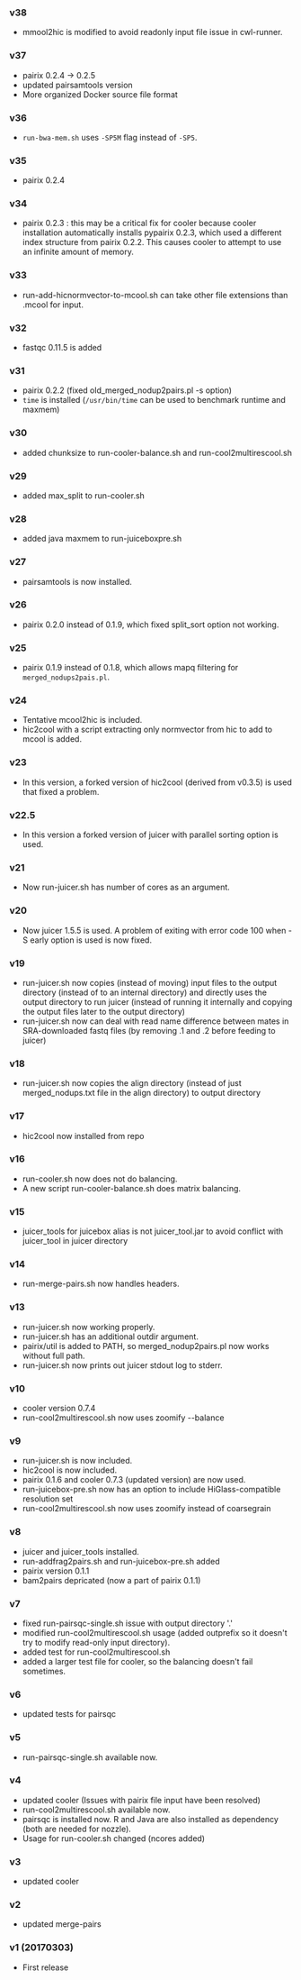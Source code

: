 ### v38
* mmool2hic is modified to avoid readonly input file issue in cwl-runner.

### v37
* pairix 0.2.4 -> 0.2.5
* updated pairsamtools version
* More organized Docker source file format

### v36
* `run-bwa-mem.sh` uses `-SP5M` flag instead of `-SP5`.

### v35
* pairix 0.2.4

### v34
* pairix 0.2.3 : this may be a critical fix for cooler because cooler installation automatically installs pypairix 0.2.3, which used a different index structure from pairix 0.2.2. This causes cooler to attempt to use an infinite amount of memory.

### v33
* run-add-hicnormvector-to-mcool.sh can take other file extensions than .mcool for input.

### v32
* fastqc 0.11.5 is added

### v31
* pairix 0.2.2 (fixed old_merged_nodup2pairs.pl -s option)
* `time` is installed (`/usr/bin/time` can be used to benchmark runtime and maxmem)

### v30
* added chunksize to run-cooler-balance.sh and run-cool2multirescool.sh

### v29
* added max_split to run-cooler.sh

### v28
* added java maxmem to run-juiceboxpre.sh

### v27
* pairsamtools is now installed.

### v26
* pairix 0.2.0 instead of 0.1.9, which fixed split_sort option not working.

### v25
* pairix 0.1.9 instead of 0.1.8, which allows mapq filtering for `merged_nodups2pais.pl`.

### v24
* Tentative mcool2hic is included.
* hic2cool with a script extracting only normvector from hic to add to mcool is added.

### v23
* In this version, a forked version of hic2cool (derived from v0.3.5) is used that fixed a problem.

### v22.5
* In this version a forked version of juicer with parallel sorting option is used.

### v21
* Now run-juicer.sh has number of cores as an argument.

### v20
* Now juicer 1.5.5 is used. A problem of exiting with error code 100 when -S early option is used is now fixed.

### v19
* run-juicer.sh now copies (instead of moving) input files to the output directory (instead of to an internal directory) and directly uses the output directory to run juicer (instead of running it internally and copying the output files later to the output directory)
* run-juicer.sh now can deal with read name difference between mates in SRA-downloaded fastq files (by removing .1 and .2 before feeding to juicer)

### v18
* run-juicer.sh now copies the align directory (instead of just merged_nodups.txt file in the align directory) to output directory

### v17
* hic2cool now installed from repo

### v16
* run-cooler.sh now does not do balancing.
* A new script run-cooler-balance.sh does matrix balancing.

### v15
* juicer_tools for juicebox alias is not juicer_tool.jar to avoid conflict with juicer_tool in juicer directory

### v14
* run-merge-pairs.sh now handles headers.

### v13
* run-juicer.sh now working properly.
* run-juicer.sh has an additional outdir argument.
* pairix/util is added to PATH, so merged_nodup2pairs.pl now works without full path.
* run-juicer.sh now prints out juicer stdout log to stderr.

### v10
* cooler version 0.7.4
* run-cool2multirescool.sh now uses zoomify --balance

### v9
* run-juicer.sh is now included.
* hic2cool is now included.
* pairix 0.1.6 and cooler 0.7.3 (updated version) are now used.
* run-juicebox-pre.sh now has an option to include HiGlass-compatible resolution set
* run-cool2multirescool.sh now uses zoomify instead of coarsegrain

### v8
* juicer and juicer_tools installed.
* run-addfrag2pairs.sh and run-juicebox-pre.sh added 
* pairix version 0.1.1
* bam2pairs depricated (now a part of pairix 0.1.1)

### v7
* fixed run-pairsqc-single.sh issue with output directory '.'
* modified run-cool2multirescool.sh usage (added outprefix so it doesn't try to modify read-only input directory).
* added test for run-cool2multirescool.sh
* added a larger test file for cooler, so the balancing doesn't fail sometimes.

### v6
* updated tests for pairsqc

### v5
* run-pairsqc-single.sh available now.

### v4
* updated cooler (Issues with pairix file input have been resolved)
* run-cool2multirescool.sh available now.
* pairsqc is installed now. R and Java are also installed as dependency (both are needed for nozzle).
* Usage for run-cooler.sh changed (ncores added)

### v3
* updated cooler

### v2
* updated merge-pairs

### v1 (20170303)
* First release
